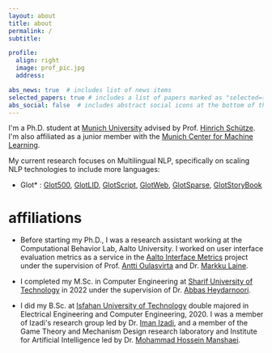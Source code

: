 ```yaml
---
layout: about
title: about
permalink: /
subtitle:

profile:
  align: right
  image: prof_pic.jpg
  address:

abs_news: true  # includes list of news items
selected_papers: true # includes a list of papers marked as "selected={true}"
abs_social: false  # includes abstract social icons at the bottom of the page
---
```


I'm a Ph.D. student at [Munich University](https://cis.lmu.de) advised by Prof. [Hinrich Schütze](https://scholar.google.com/citations?user=qIL9dWUAAAAJ). I'm also affiliated as a junior member with the [Munich Center for Machine Learning](https://mcml.ai).

My current research focuses on Multilingual NLP, specifically on scaling NLP technologies to include more languages:

- Glot* : [Glot500](https://github.com/cisnlp/Glot500), [GlotLID](https://github.com/cisnlp/GlotLID), [GlotScript](https://github.com/cisnlp/GlotLID), [GlotWeb](https://github.com/cisnlp/GlotWeb), [GlotSparse](https://github.com/cisnlp/GlotSparse), [GlotStoryBook](https://github.com/cisnlp/GlotStoryBook)


# affiliations

- Before starting my Ph.D., I was a research assistant working at the Computational Behavior Lab, Aalto University. I worked on user interface evaluation metrics as a service in the [Aalto Interface Metrics](https://github.com/aalto-ui/aim) project under the supervision of Prof. [Antti Oulasvirta](https://scholar.google.com/citations?user=_z41TLwAAAAJ) and Dr. [Markku Laine](https://scholar.google.com/citations?user=EXPsGq0AAAAJ).

- I completed my M.Sc. in Computer Engineering at [Sharif University of Technology](https://en.sharif.edu) in 2022 under the supervision of Dr. [Abbas Heydarnoori](https://scholar.google.com/citations?user=s5vgK3kAAAAJ).

 - I did my B.Sc. at [Isfahan University of Technology](https://english.iut.ac.ir) double majored in Electrical Engineering and Computer Engineering, 2020. I was a member of Izadi's research group led by Dr. [Iman Izadi](https://scholar.google.com/citations?user=kc8zE6gAAAAJ), and a member of the Game Theory and Mechanism Design research laboratory and Institute for Artificial Intelligence led by Dr. [Mohammad Hossein Manshaei](https://scholar.google.com/citations?user=33d716cAAAAJ).